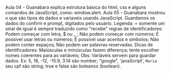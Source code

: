 Aula 04 - Guanabara explica estrutura básica do html, css e alguns comandos de JavaScript, como: window.alert.
Aula 05 - Guanabara mostrou o que são tipos de dados e variaveis usando JavaScript. Guardamos os dados do confirm e prompt, digitados pelo usuário.
Legenda: = somente um sinal de igual é sempre traduzido como "recebe"
regras de identificadores: Podem começar com letra, $ ou _ ; Não podem começar com números; É possivel usar letras ou números; É possível usar acentos e símbolos; Não podem conter espaços; Não podem ser palavras reservadas.
Dicas de identificadores: Maiúsculas e minúsculas fazem diferença; tente escolher nomes coerentes para as variáveis; 
Obs: Variáveis servem para guardar dados.
Ex: 5, 18, -12, -15.9, 3.14 são number; "google", 'javaScript', `Maria` seu cpf são string; true e false são boleanos (boolean).


